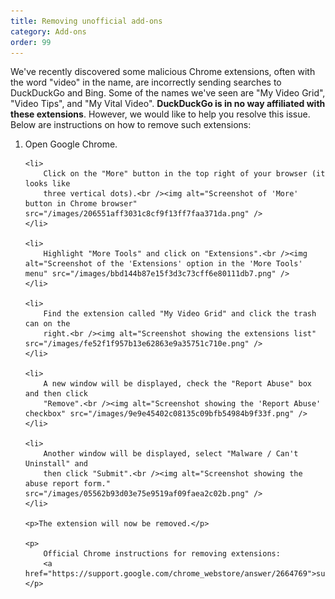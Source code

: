 ```yaml
---
title: Removing unofficial add-ons
category: Add-ons
order: 99
---
```


<p>
    We've recently discovered some malicious Chrome extensions, often with the
    word "video" in the name, are incorrectly sending searches to DuckDuckGo and
    Bing. Some of the names we've seen are "My Video Grid", "Video Tips", and "My
    Vital Video".
    <strong>DuckDuckGo is in no way affiliated with these extensions</strong>.
    However, we would like to help you resolve this issue. Below are instructions
    on how to remove such extensions:
</p>

<ol>
    <li>Open Google Chrome.</li>

    <li>
        Click on the "More" button in the top right of your browser (it looks like
        three vertical dots).<br /><img alt="Screenshot of 'More' button in Chrome browser" src="/images/206551aff3031c8cf9f13ff7faa371da.png" />
    </li>

    <li>
        Highlight "More Tools" and click on "Extensions".<br /><img alt="Screenshot of the 'Extensions' option in the 'More Tools' menu" src="/images/bbd144b87e15f3d3c73cff6e80111db7.png" />
    </li>

    <li>
        Find the extension called "My Video Grid" and click the trash can on the
        right.<br /><img alt="Screenshot showing the extensions list" src="/images/fe52f1f957b13e62863e9a35751c710e.png" />
    </li>

    <li>
        A new window will be displayed, check the "Report Abuse" box and then click
        "Remove".<br /><img alt="Screenshot showing the 'Report Abuse' checkbox" src="/images/9e9e45402c08135c09bfb54984b9f33f.png" />
    </li>

    <li>
        Another window will be displayed, select "Malware / Can't Uninstall" and
        then click "Submit".<br /><img alt="Screenshot showing the abuse report form." src="/images/05562b93d03e75e9519af09faea2c02b.png" />
    </li>

    <p>The extension will now be removed.</p>

    <p>
        Official Chrome instructions for removing extensions:
        <a href="https://support.google.com/chrome_webstore/answer/2664769">support.google.com/chrome_webstore/answer/2664769</a>
    </p>
</ol>